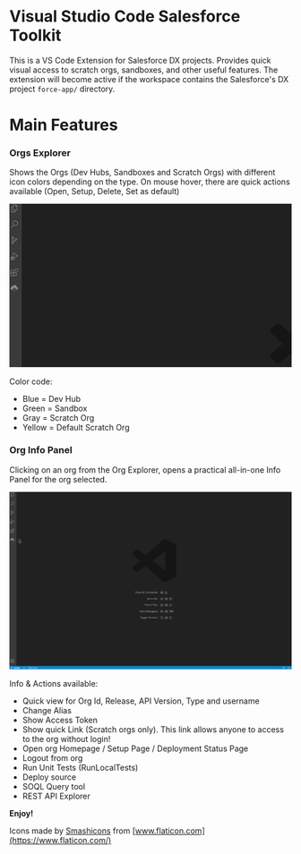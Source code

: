 # Visual Studio Code Salesforce Toolkit

This is a VS Code Extension for Salesforce DX projects. Provides quick visual access to scratch orgs, sandboxes, and other useful features.
The extension will become active if the workspace contains the Salesforce's DX project `force-app/` directory.

# Main Features

### Orgs Explorer

Shows the Orgs (Dev Hubs, Sandboxes and Scratch Orgs) with different icon colors depending on the type.
On mouse hover, there are quick actions available (Open, Setup, Delete, Set as default)

![Org Explorer](./media/org_explorer.gif)

Color code:
* Blue = Dev Hub
* Green = Sandbox
* Gray = Scratch Org
* Yellow = Default Scratch Org

### Org Info Panel

Clicking on an org from the Org Explorer, opens a practical all-in-one Info Panel for the org selected.

![Org Info Panel](./media/org_info_panel.gif)

Info & Actions available:
* Quick view for Org Id, Release, API Version, Type and username
* Change Alias
* Show Access Token
* Show quick Link (Scratch orgs only). This link allows anyone to access to the org without login! 
* Open org Homepage / Setup Page / Deployment Status Page
* Logout from org
* Run Unit Tests (RunLocalTests)
* Deploy source
* SOQL Query tool
* REST API Explorer

**Enjoy!**

Icons made by [Smashicons](https://www.flaticon.com/authors/smashicons) from [www.flaticon.com](https://www.flaticon.com/)
